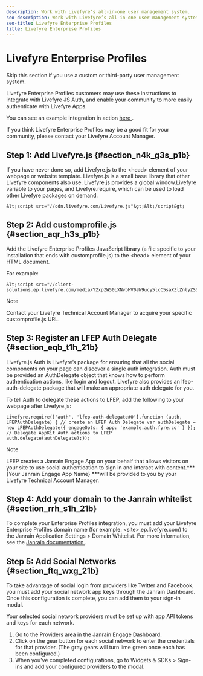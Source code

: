 ```yaml
---
description: Work with Livefyre’s all-in-one user management system.
seo-description: Work with Livefyre’s all-in-one user management system.
seo-title: Livefyre Enterprise Profiles
title: Livefyre Enterprise Profiles
---
```


# Livefyre Enterprise Profiles

Skip this section if you use a custom or third-party user management system.

Livefyre Enterprise Profiles customers may use these instructions to integrate with Livefyre JS Auth, and enable your community to more easily authenticate with Livefyre Apps.

You can see an example integration in action [ here ](http://codepen.io/zjj/pen/frhLv).

If you think Livefyre Enterprise Profiles may be a good fit for your community, please contact your Livefyre Account Manager.

## Step 1: Add Livefyre.js {#section_n4k_g3s_p1b}

If you have never done so, add Livefyre.js to the &lt;head&gt; element of your webpage or website template. Livefyre.js is a small base library that other Livefyre components also use. Livefyre.js provides a global window.Livefyre variable to your pages, and Livefyre.require, which can be used to load other Livefyre packages on demand.

```
&lt;script src="//cdn.livefyre.com/Livefyre.js"&gt;&lt;/script&gt;
```
## Step 2: Add customprofile.js {#section_aqr_h3s_p1b}

Add the Livefyre Enterprise Profiles JavaScript library (a file specific to your installation that ends with customprofile.js) to the &lt;head&gt; element of your HTML document.

For example:

```
&lt;script src="//client-solutions.ep.livefyre.com/media/Y2xpZW50LXNvbHV0aW9ucy5lcC5saXZlZnlyZS5jb20=/javascripts/customprofiles.js"&gt;&lt;/script&gt;
```
>[!NOTE]
>
>Contact your Livefyre Technical Account Manager to acquire your specific customprofile.js URL.
>
>
## Step 3: Register an LFEP Auth Delegate {#section_eqb_t1h_21b}

Livefyre.js Auth is Livefyre’s package for ensuring that all the social components on your page can discover a single auth integration. Auth must be provided an AuthDelegate object that knows how to perform authentication actions, like login and logout. Livefyre also provides an lfep-auth-delegate package that will make an appropriate auth delegate for you.

To tell Auth to delegate these actions to LFEP, add the following to your webpage after Livefyre.js:

```
Livefyre.require(['auth', 'lfep-auth-delegate#0'],function (auth, LFEPAuthDelegate) { // create an LFEP Auth Delegate var authDelegate = new LFEPAuthDelegate({ engageOpts: { app: 'example.auth.fyre.co' } }); // Delegate AppKit Auth actions to LFEP auth.delegate(authDelegate);});
```
>[!NOTE]
>
>LFEP creates a Janrain Engage App on your behalf that allows visitors on your site to use social authentication to sign in and interact with content.*** {Your Janrain Engage App Name} ***will be provided to you by your Livefyre Technical Account Manager.
## Step 4: Add your domain to the Janrain whitelist {#section_rrh_s1h_21b}

To complete your Enterprise Profiles integration, you must add your Livefyre Enterprise Profiles domain name (for example: &lt;site&gt;.ep.livefyre.com) to the Janrain Application Settings &gt; Domain Whitelist. For more information, see the [ Janrain documentation ](http://developers.janrain.com/reference/janrain-dashboard/social-login/).

## Step 5: Add Social Networks {#section_ftq_wxg_21b}

To take advantage of social login from providers like Twitter and Facebook, you must add your social network app keys through the Janrain Dashboard. Once this configuration is complete, you can add them to your sign-in modal.

Your selected social network providers must be set up with app API tokens and keys for each network.

1. Go to the Providers area in the Janrain Engage Dashboard.
1. Click on the gear button for each social network to enter the credentials for that provider. (The gray gears will turn lime green once each has been configured.)
1. When you’ve completed configurations, go to Widgets &amp; SDKs &gt; Sign-ins and add your configured providers to the modal.
